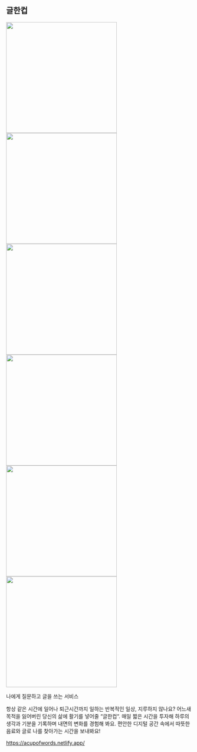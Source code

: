 

## 글한컵 

<img src = "https://github.com/YoujeongPark/acupofwords/assets/53921789/0c02d148-1b84-482f-abe9-134ca44f749c" width="300" height="300">
<img src = "https://github.com/YoujeongPark/acupofwords/assets/53921789/a7c08d92-ab72-49eb-9f59-788bdfa3785d" width="300" height="300">
<img src = "https://github.com/YoujeongPark/acupofwords/assets/53921789/16635a01-9f6d-4433-bbd9-4229275a3ee0" width="300" height="300">
<img src = "https://github.com/YoujeongPark/acupofwords/assets/53921789/feced894-b916-42ee-b060-f42f039342aa" width="300" height="300">
<img src = "https://github.com/YoujeongPark/acupofwords/assets/53921789/c3503a17-a942-41dc-9a49-15343ed52b38" width="300" height="300">
<img src = "https://github.com/YoujeongPark/acupofwords/assets/53921789/0e5c4972-13b0-4495-8a07-8bae3737533a" width="300" height="300">



나에게 질문하고 글을 쓰는 서비스


항상 같은 시간에 일어나 퇴근시간까지 일하는 반복적인 일상, 지루하지 않나요? 어느새 목적을 잃어버린 당신의 삶에 활기를 넣어줄 “글한컵“.
매일 짧은 시간을 투자해 하루의 생각과 기분을 기록하며 내면의 변화를 경험해 봐요.
편안한 디지털 공간 속에서 따뜻한 음료와 글로 나를 찾아가는 시간을 보내봐요! 

https://acupofwords.netlify.app/



